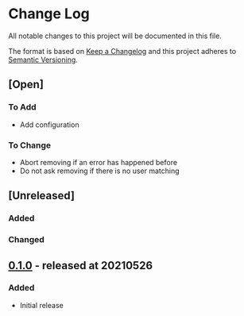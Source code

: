 # Change Log

All notable changes to this project will be documented in this file.

The format is based on [Keep a Changelog](http://keepachangelog.com/)
and this project adheres to [Semantic Versioning](http://semver.org/).

## [Open]

### To Add

* Add configuration

### To Change

* Abort removing if an error has happened before
* Do not ask removing if there is no user matching

## [Unreleased]

### Added

### Changed

## [0.1.0](https://github.com/stevleibelt/windows_remove_old_users/tree/0.1.0) - released at 20210526

### Added

* Initial release
